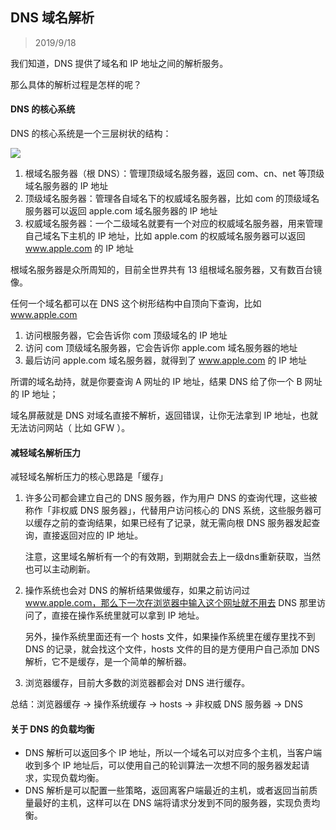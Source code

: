 ## DNS 域名解析

> 2019/9/18

我们知道，DNS 提供了域名和 IP 地址之间的解析服务。

那么具体的解析过程是怎样的呢？

#### DNS 的核心系统

DNS 的核心系统是一个三层树状的结构：

![](../resource/image/6b020454987543efdd1cf6ddec784bf2.png)

1. 根域名服务器（根 DNS）：管理顶级域名服务器，返回 com、cn、net 等顶级域名服务器的 IP 地址
2. 顶级域名服务器：管理各自域名下的权威域名服务器，比如 com 的顶级域名服务器可以返回 apple.com 域名服务器的 IP 地址
3. 权威域名服务器：一个二级域名就要有一个对应的权威域名服务器，用来管理自己域名下主机的 IP 地址，比如 apple.com 的权威域名服务器可以返回 www.apple.com 的 IP 地址

根域名服务器是众所周知的，目前全世界共有 13 组根域名服务器，又有数百台镜像。

任何一个域名都可以在 DNS 这个树形结构中自顶向下查询，比如 www.apple.com

1. 访问根服务器，它会告诉你 com 顶级域名的 IP 地址
2. 访问 com 顶级域名服务器，它会告诉你 apple.com 域名服务器的地址
3. 最后访问 apple.com 域名服务器，就得到了 www.apple.com 的 IP 地址

所谓的域名劫持，就是你要查询 A 网址的 IP 地址，结果 DNS 给了你一个 B 网址的 IP 地址；

域名屏蔽就是 DNS 对域名直接不解析，返回错误，让你无法拿到 IP 地址，也就无法访问网站（ 比如 GFW ）。

#### 减轻域名解析压力

减轻域名解析压力的核心思路是「缓存」

1. 许多公司都会建立自己的 DNS 服务器，作为用户 DNS 的查询代理，这些被称作「非权威 DNS 服务器」，代替用户访问核心的 DNS 系统，这些服务器可以缓存之前的查询结果，如果已经有了记录，就无需向根 DNS 服务器发起查询，直接返回对应的 IP 地址。

   注意，这里域名解析有一个的有效期，到期就会去上一级dns重新获取，当然也可以主动刷新。

2. 操作系统也会对 DNS 的解析结果做缓存，如果之前访问过 www.apple.com，那么下一次在浏览器中输入这个网址就不用去 DNS 那里访问了，直接在操作系统里就可以拿到 IP 地址。

   另外，操作系统里面还有一个 hosts 文件，如果操作系统里在缓存里找不到 DNS 的记录，就会找这个文件，hosts 文件的目的是方便用户自己添加 DNS 解析，它不是缓存，是一个简单的解析器。

3. 浏览器缓存，目前大多数的浏览器都会对 DNS 进行缓存。

总结：浏览器缓存 -> 操作系统缓存 -> hosts -> 非权威 DNS 服务器 -> DNS

#### 关于 DNS 的负载均衡

- DNS 解析可以返回多个 IP 地址，所以一个域名可以对应多个主机，当客户端收到多个 IP 地址后，可以使用自己的轮训算法一次想不同的服务器发起请求，实现负载均衡。
- DNS 解析是可以配置一些策略，返回离客户端最近的主机，或者返回当前质量最好的主机，这样可以在 DNS 端将请求分发到不同的服务器，实现负责均衡。